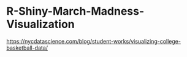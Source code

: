 # R-Shiny-March-Madness-Visualization
https://nycdatascience.com/blog/student-works/visualizing-college-basketball-data/
